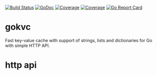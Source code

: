 [![Build Status](https://travis-ci.org/mmirolim/gokvc.svg)](https://travis-ci.org/mmirolim/gokvc)
[![GoDoc](https://godoc.org/github.com/mmirolim/gokvc?status.svg)](http://godoc.org/github.com/mmirolim/gokvc)
[![Coverage](http://gocover.io/_badge/github.com/mmirolim/gokvc/cache)](http://gocover.io/github.com/mmirolim/gokvc/cache)
[![Coverage](http://gocover.io/_badge/github.com/mmirolim/gokvc/api)](http://gocover.io/github.com/mmirolim/gokvc/api)
[![Go Report Card](https://goreportcard.com/badge/github.com/mmirolim/gokvc)](https://goreportcard.com/badge/github.com/mmirolim/gokvc)

# gokvc
Fast key-value cache with support of strings, lists and dictionaries for Go with simple HTTP API.

# http api


